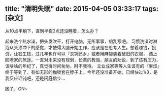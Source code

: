 title: "清明失眠"
date: 2015-04-05 03:33:17
tags: [杂文]
---
从10点半躺下，直到半夜3点还没睡着，怎么办？

起来洗个热水澡，把头发吹干，打开电脑，无所事事，胡乱写吧。
习惯洗澡时淋浴从头顶冲下的感觉，才使得大脑开始工作，应该是在思考人生。想着赚钱，投资，让钱生钱，过几年也许可以『衣锦还乡』或者用麻袋装着破旧的衣服， 踏上回老家的旅途。一直对未来没有规划，长辈的教诲，朋友的劝说，到了该有压力，该啥啥的年纪了，真觉得时间匆匆，时不我待。
立业成家等等人生该有的『麻烦』终于等到了，有如无形的枷锁套在脖子上。今年还没准备开始，已经快过1/3，是我反应迟钝吧，还是闲庭信步...

困了，GN~
